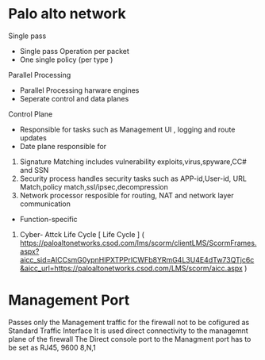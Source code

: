 # Palo alto network 
Single pass
- Single pass Operation per packet
- One single policy (per type )

Parallel Processing 
- Parallel Processing harware engines
- Seperate control and data planes

Control Plane
- Responsible for tasks such as Management UI , logging and route updates
- Date plane responsible for 
1. Signature Matching
includes vulnerability exploits,virus,spyware,CC# and SSN
2. Security process handles security tasks such as APP-id,User-id, URL Match,policy match,ssl/ipsec,decompression
3. Network processor resposible for routing, NAT and network layer communication



- Function-specific 

1. Cyber- Attck Life Cycle
[ Life Cycle ] ( https://paloaltonetworks.csod.com/lms/scorm/clientLMS/ScormFrames.aspx?aicc_sid=AICCsmG0ypnHlPXTPPrlCWFb8YRmG4L3U4E4dTw73QTjc6c&aicc_url=https://paloaltonetworks.csod.com/LMS/scorm/aicc.aspx )


# Management Port
Passes only the Management traffic for the firewall not to be cofigured as Standard Traffic Interface
It is used direct connectivity to the managemnt plane of the firewall 
The Direct console port to the Managment port has to be set as RJ45, 9600 8,N,1